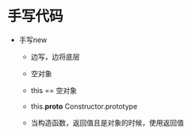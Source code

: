 # 手写代码

- 手写new
  - 边写，边将底层
  - 空对象
  - this == 空对象
  - this.__proto__ Constructor.prototype

  - 当构造函数，返回值且是对象的时候，使用返回值